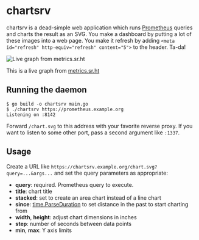 # chartsrv

chartsrv is a dead-simple web application which runs [Prometheus][0] queries and
charts the result as an SVG. You make a dashboard by putting a lot of these
images into a web page. You make it refresh by adding
`<meta id="refresh" http-equiv="refresh" content="5">` to the header. Ta-da!

[0]: https://prometheus.io/

![Live graph from metrics.sr.ht](https://metrics.sr.ht/chart.svg?title=Build%20worker%20load%20average&query=avg_over_time%28node_load15%7Binstance%3D~%22cirno%5B0-9%5D%2B.sr.ht%3A80%22%7D%5B1h%5D%29&max=64&since=336h&stacked&step=10000&height=3&width=10)

This is a live graph from [metrics.sr.ht](https://metrics.sr.ht)

## Running the daemon

```
$ go build -o chartsrv main.go
$ ./chartsrv https://prometheus.example.org
Listening on :8142
```

Forward `/chart.svg` to this address with your favorite reverse proxy. If you
want to listen to some other port, pass a second argument like `:1337`.

## Usage

Create a URL like `https://chartsrv.example.org/chart.svg?query=...&args...` and
set the query parameters as appropriate:

- **query**: required. Prometheus query to execute.
- **title**: chart title
- **stacked**: set to create an area chart instead of a line chart
- **since**: [time.ParseDuration][1] to set distance in the past to start
  charting from
- **width**, **height**: adjust chart dimensions in inches
- **step**: number of seconds between data points
- **min**, **max**: Y axis limits

[1]: https://golang.org/pkg/time/#ParseDuration
